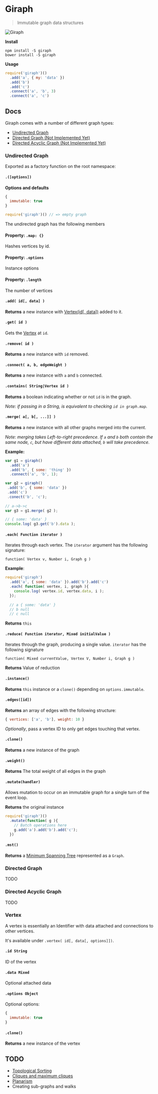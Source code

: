 # Giraph

> Immutable graph data structures

![Giraph](http://storage.j0.hn/giraph-1.png)

__Install__

```
npm install -S giraph
bower install -S giraph
```

__Usage__

```javascript
require('giraph')()
  .add('a', { my: 'data' })
  .add('b')
  .add('c')
  .connect('a', 'b', 3)
  .connect('a', 'c')
```

## Docs

Giraph comes with a number of different graph types:

* [Undirected Graph](#undirected-graph)
* [Directed Graph (Not Implemented Yet)](#directed-graph)
* [Directed Acyclic Graph (Not Implemented Yet)](#directed-acyclic-graph)

### Undirected Graph

Exported as a factory function on the root namespace:

#### `.([options])`

__Options and defaults__

```javascript
{
  immutable: true
}
```

```javascript
require('giraph')() // => empty graph
```

The undirected graph has the following members

#### Property: `.map: {}`

Hashes vertices by id.

#### Property: `.options`

Instance options

#### Property: `.length`

The number of vertices

#### `.add( id[, data] )`

__Returns__ a new instance with [Vertex(id[, data])](#vertex) added to it.

#### `.get( id )`

Gets the [Vertex](#vertex) at `id`.

#### `.remove( id )`

__Returns__ a new instance with `id` removed.

#### `.connect( a, b, edgeWeight )`

__Returns__ a new instance with `a` and `b` connected.

#### `.contains( String|Vertex id )`

__Returns__ a boolean indicating whether or not `id` is in the graph.

_Note: if passing in a String, is equivalent to checking `id in graph.map`._

#### `.merge( a[, b[, ...]] )`

__Returns__ a new instance with all other graphs merged into the current.

_Note: merging takes Left-to-right precedence. If `a` and `b` both contain the same node, `c`, but have different data attached, `b` will take precedence._

__Example:__

```javascript
var g1 = giraph()
  .add('a')
  .add('b', { some: 'thing' })
  .connect('a', 'b', 1);

var g2 = giraph()
 .add('b', { some: 'data' })
 .add('c')
 .conect('b', 'c');
 
// a->b->c
var g3 = g1.merge( g2 );

// { some: 'data' }
console.log( g3.get('b').data );
```

#### `.each( Function iterator )`

Iterates through each vertex. The `iterator` argument has the following signature:

```
function( Vertex v, Number i, Graph g )
```

__Example__:

```javascript
require('giraph')
  .add('a', { some: 'data' }).add('b').add('c')
  .each( function( vertex, i, graph ){
    console.log( vertex.id, vertex.data, i );
  });
  
  // a { some: 'data' }
  // b null
  // c null
```

__Returns__ `this`

#### `.reduce( Function iterator, Mixed initialValue )`

Iterates through the graph, producing a single value. `iterator` has the following signature

```
function( Mixed currentValue, Vertex V, Number i, Graph g )
```

__Returns__ Value of reduction

#### `.instance()`

__Returns__ `this` instance or a `clone()` depending on `options.immutable`.

#### `.edges([id])`

__Returns__ an array of edges with the following structure:

```javascript
{ vertices: ['a', 'b'], weight: 10 }
```

_Optionally_, pass a vertex ID to only get edges touching that vertex.

#### `.clone()`

__Returns__ a new instance of the graph

#### `.weight()`

__Returns__ The total weight of all edges in the graph

#### `.mutate(handler)`

Allows mutation to occur on an immutable graph for a single turn of the event loop.

__Returns__ the original instance

```javascript
require('giraph')()
  .mutate(function( g ){
    // Batch operations here
    g.add('a').add('b').add('c');
  })
```

#### `.mst()`

__Returns__ a [Minimum Spanning Tree](https://www.wikiwand.com/en/MST) represented as a `Graph`.

### Directed Graph

TODO

### Directed Acyclic Graph

TODO

### Vertex

A vertex is essentially an Identifier with data attached and connections to other vertices.

It's available under `.vertex( id[, data[, options]])`.

#### `.id String`

ID of the vertex

#### `.data Mixed`

Optional attached data

#### `.options Object`

Optional options:

```javascript
{
  immutable: true
}
```

#### `.clone()`

__Returns__ a new instance of the vertex

## TODO

* [Topological Sorting](http://www.wikiwand.com/en/Topological_sorting)
* [Cliques and maximum cliques](https://www.wikiwand.com/en/Clique_(graph_theory))
* [Planarism](https://www.wikiwand.com/en/Planar_graph)
* Creating sub-graphs and walks
